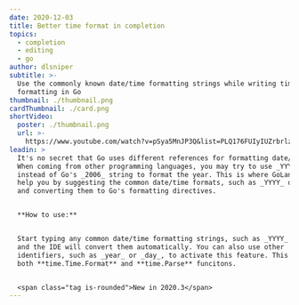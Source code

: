 ```yaml
---
date: 2020-12-03
title: Better time format in completion
topics:
  - completion
  - editing
  - go
author: dlsniper
subtitle: >-
  Use the commonly known date/time formatting strings while writing time
  formatting in Go
thumbnail: ./thumbnail.png
cardThumbnail: ./card.png
shortVideo:
  poster: ./thumbnail.png
  url: >-
    https://www.youtube.com/watch?v=pSya5MnJP3Q&list=PLQ176FUIyIUZrbrlz4AY1V8VzBJKZyVlW&index=1
leadin: >
  It's no secret that Go uses different references for formatting date/time.
  When coming from other programming languages, you may try to use _YYYY_
  instead of Go's _2006_ string to format the year. This is where GoLand can
  help you by suggesting the common date/time formats, such as _YYYY_ or _DD_
  and converting them to Go's formatting directives.


  **How to use:**


  Start typing any common date/time formatting strings, such as _YYYY_ or _DD_
  and the IDE will convert them automatically. You can also use other
  identifiers, such as _year_ or _day_, to activate this feature. This works for
  both **time.Time.Format** and **time.Parse** funcitons.  


  <span class="tag is-rounded">New in 2020.3</span>
---
```


